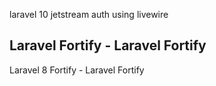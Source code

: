 laravel 10 jetstream auth using livewire
## Laravel Fortify - Laravel Fortify 
Laravel 8 Fortify - Laravel Fortify 